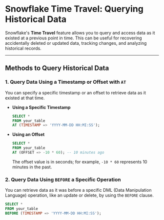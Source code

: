 # Snowflake Time Travel: Querying Historical Data

Snowflake's **Time Travel** feature allows you to query and access data as it existed at a previous point in time. This can be useful for recovering accidentally deleted or updated data, tracking changes, and analyzing historical records.

---

## Methods to Query Historical Data

### 1. Query Data Using a Timestamp or Offset with `AT`

You can specify a specific timestamp or an offset to retrieve data as it existed at that time.  

- **Using a Specific Timestamp**

    ```sql
    SELECT *
    FROM your_table
    AT (TIMESTAMP => 'YYYY-MM-DD HH:MI:SS');
    ```

- **Using an Offset**

    ```sql
    SELECT *
    FROM your_table
    AT (OFFSET => -10 * 60); -- 10 minutes ago
    ```

    The offset value is in seconds; for example, `-10 * 60` represents 10 minutes in the past.

### 2. Query Data Using `BEFORE` a Specific Operation

You can retrieve data as it was before a specific DML (Data Manipulation Language) operation, like an update or delete, by using the `BEFORE` clause.

```sql
SELECT *
FROM your_table
BEFORE (TIMESTAMP => 'YYYY-MM-DD HH:MI:SS');
